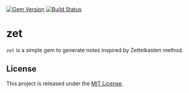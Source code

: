 [![Gem Version](https://badge.fury.io/rb/zet.svg)](https://badge.fury.io/rb/zet)
[![Build Status](https://travis-ci.org/makaroni4/zet.svg?branch=master)](https://travis-ci.org/makaroni4/zet)

# zet

`zet` is a simple gem to generate notes inspired by Zettelkasten method.

## License

This project is released under the [MIT License](https://github.com/makaroni4/zet/blob/master/LICENSE.txt).
